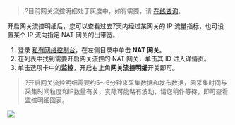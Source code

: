 >?目前网关流控明细处于灰度中，如有需要，请 [在线咨询](https://cloud.tencent.com/online-service?from=sales&source=PRESALE)。

开启网关流控明细后，您可以查看过去7天内经过某网关的 IP 流量指标，也可设置某个 IP 流向指定 NAT 网关的出带宽。
1. 登录 [私有网络控制台](https://console.cloud.tencent.com/vpc/vpc?rid=1)，在左侧目录中单击 **NAT 网关**。
2. 在列表中找到需要开启网关流控的 NAT 网关，单击其 ID 进入详情页。
3. 单击选项卡中的**监控**，开启右上角**网关流控明细**开关即可。
>?开启网关流控明细需要约5～6分钟来采集数据和发布数据，因采集时间与采集时间粒度和IP数量有关，实际可能略有波动，请您稍作等待，即可查看监控明细图表。
>
 ![](https://main.qcloudimg.com/raw/1b071072507bcd5c6c4750775978519a.png)
